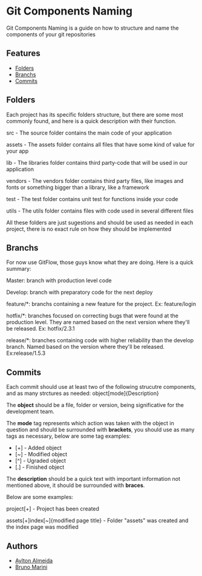 # Git Components Naming

Git Components Naming is a guide on how to structure and name the components of your git repositories

## Features

  * [Folders](#folders)
  * [Branchs](#branchs)
  * [Commits](#commits)

## <span id="folders">Folders</span>

Each project has its specific folders structure, but there are some most commonly found, and here is a quick description with their function.

  src - The source folder contains the main code of your application

  assets - The assets folder contains all files that have some kind of value for your app

  lib - The libraries folder contains third party-code that will be used in our application

  vendors - The vendors folder contains third party files, like images and fonts or something bigger than a library, like a framework

  test - The test folder contains unit test for functions inside your code
  
  utils - The utils folder contains files with code used in several different files

All these folders are just sugestions and should be used as needed in each project, there is no exact rule on how they should be implemented

## <span id="branchs">Branchs</span>

For now use GitFlow, those guys know what they are doing. Here is a quick summary:

Master: branch with production level code

Develop: branch with preparatory code for the next deploy

feature/*: branchs containing a new feature for the project. Ex: feature/login

hotfix/*: branches focused on correcting bugs that were found at the production level. They are named based on the next version where they'll be released. Ex: hotfix/2.3.1

release/*: branches containing code with higher reliability than the develop branch. Named based on the version where they'll be released. Ex:release/1.5.3

## <span id="commits">Commits</span>

Each commit should use at least two of the following strucutre components, and as many strctures as needed: object[mode]{Description}

The **object** should be a file, folder or version, being significative for the development team.

The **mode** tag represents which action was taken with the object in question and should be surrounded with **brackets**, you should use as many tags as necessary, below are some tag examples:

* [+] - Added object
* [~] - Modified object
* [^] - Ugraded object
* [.] - Finished object 

The **description** should be a quick text with important information not mentioned above, it should be surrounded with **braces**.

Below are some examples:

project[+]  - Project has been created

assets[+]index[~]{modified page title} - Folder "assets" was created and the index page was modified

## Authors

* [Aylton Almeida](https://github.com/stevreeper)
* [Bruno Marini](https://github.com/themarini)


